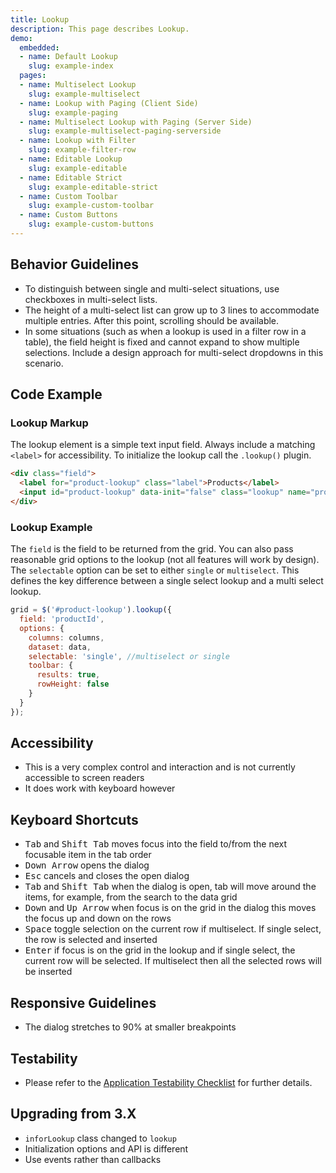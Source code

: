 ```yaml
---
title: Lookup
description: This page describes Lookup.
demo:
  embedded:
  - name: Default Lookup
    slug: example-index
  pages:
  - name: Multiselect Lookup
    slug: example-multiselect
  - name: Lookup with Paging (Client Side)
    slug: example-paging
  - name: Multiselect Lookup with Paging (Server Side)
    slug: example-multiselect-paging-serverside
  - name: Lookup with Filter
    slug: example-filter-row
  - name: Editable Lookup
    slug: example-editable
  - name: Editable Strict
    slug: example-editable-strict
  - name: Custom Toolbar
    slug: example-custom-toolbar
  - name: Custom Buttons
    slug: example-custom-buttons
---
```


## Behavior Guidelines

- To distinguish between single and multi-select situations, use checkboxes in multi-select lists.
- The height of a multi-select list can grow up to 3 lines to accommodate multiple entries. After this point, scrolling should be available.
- In some situations (such as when a lookup is used in a filter row in a table), the field height is fixed and cannot expand to show multiple selections. Include a design approach for multi-select dropdowns in this scenario.

## Code Example

### Lookup Markup

The lookup element is a simple text input field. Always include a matching `<label>` for accessibility. To initialize the lookup call the `.lookup()` plugin.

```html
<div class="field">
  <label for="product-lookup" class="label">Products</label>
  <input id="product-lookup" data-init="false" class="lookup" name="product-lookup" type="text">
</div>
```

### Lookup Example

The `field` is the field to be returned from the grid. You can also pass reasonable grid options to the lookup (not all features will work by design). The `selectable` option can be set to either `single` or `multiselect`. This defines the key difference between a single select lookup and a multi select lookup.

```javascript
grid = $('#product-lookup').lookup({
  field: 'productId',
  options: {
    columns: columns,
    dataset: data,
    selectable: 'single', //multiselect or single
    toolbar: {
      results: true,
      rowHeight: false
    }
  }
});
```

## Accessibility

- This is a very complex control and interaction and is not currently accessible to screen readers
- It does work with keyboard however

## Keyboard Shortcuts

- <kbd>Tab</kbd> and <kbd>Shift Tab</kbd> moves focus into the field to/from the next focusable item in the tab order
- <kbd>Down Arrow</kbd> opens the dialog
- <kbd>Esc</kbd> cancels and closes the open dialog
- <kbd>Tab</kbd> and <kbd>Shift Tab</kbd> when the dialog is open, tab will move around the items, for example, from the search to the data grid
- <kbd>Down</kbd> and <kbd>Up Arrow</kbd> when focus is on the grid in the dialog this moves the focus up and down on the rows
- <kbd>Space</kbd> toggle selection on the current row if multiselect. If single select, the row is selected and inserted
- <kbd>Enter</kbd> if focus is on the grid in the lookup and if single select, the current row will be selected. If multiselect then all the selected rows will be inserted

## Responsive Guidelines

- The dialog stretches to 90% at smaller breakpoints

## Testability

- Please refer to the [Application Testability Checklist](https://design.infor.com/resources/application-testability-checklist) for further details.

## Upgrading from 3.X

- `inforLookup` class changed to `lookup`
- Initialization options and API is different
- Use events rather than callbacks
